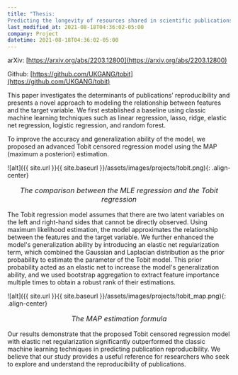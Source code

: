 ```yaml
---
title: "Thesis: 
Predicting the longevity of resources shared in scientific publications"
last_modified_at: 2021-08-18T04:36:02-05:00
company: Project
datetime: 2021-08-18T04:36:02-05:00
---
```


<i class="fas fa-fw fa-university" aria-hidden="true"></i> arXiv: [https://arxiv.org/abs/2203.12800](https://arxiv.org/abs/2203.12800)

<i class="fab fa-fw fa-github" aria-hidden="true"></i> Github: [https://github.com/UKGANG/tobit](https://github.com/UKGANG/tobit)

This paper investigates the determinants of publications’ reproducibility and presents a novel approach to modeling the relationship between features and the target variable. We first established a baseline using classic machine learning techniques such as linear regression, lasso, ridge, elastic net regression, logistic regression, and random forest.

To improve the accuracy and generalization ability of the model, we proposed an advanced Tobit censored regression model using the MAP (maximum a posteriori) estimation. 

![alt]({{ site.url }}{{ site.baseurl }}/assets/images/projects/tobit.png){: .align-center}
<p style="text-align: center; font-size: 16px"><i>The comparison between the MLE regression and the Tobit regression</i></p>
The Tobit regression model assumes that there are two latent variables on the left and right-hand sides that cannot be directly observed. Using maximum likelihood estimation, the model approximates the relationship between the features and the target variable. We further enhanced the model's generalization ability by introducing an elastic net regularization term, which combined the Gaussian and Laplacian distribution as the prior probability to estimate the parameter of the Tobit model. This prior probability acted as an elastic net to increase the model's generalization ability, and we used bootstrap aggregation to extract feature importance multiple times to obtain a robust rank of their estimations.

![alt]({{ site.url }}{{ site.baseurl }}/assets/images/projects/tobit_map.png){: .align-center}
<p style="text-align: center; font-size: 16px"><i>The MAP estimation formula</i></p>
Our results demonstrate that the proposed Tobit censored regression model with elastic net regularization significantly outperformed the classic machine learning techniques in predicting publication reproducibility. We believe that our study provides a useful reference for researchers who seek to explore and understand the reproducibility of publications.
